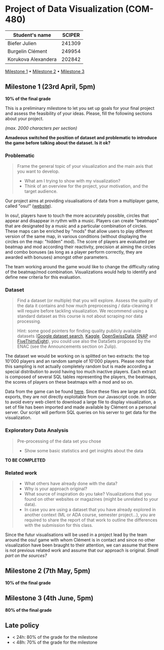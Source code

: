 # Project of Data Visualization (COM-480)

| Student's name | SCIPER |
| -------------- | ------ |
| Biefer Julien | 241309 |
| Burgelin Clément | 249954 |
| Korukova Alexandera | 202842 |

[Milestone 1](#milestone-1-23rd-april-5pm) • [Milestone 2](#milestone-2-7th-may-5pm) • [Milestone 3](#milestone-3-4th-june-5pm)

## Milestone 1 (23rd April, 5pm)

**10% of the final grade**

This is a preliminary milestone to let you set up goals for your final project and assess the feasibility of your ideas.
Please, fill the following sections about your project.

*(max. 2000 characters per section)*

__Amadeous switched the position of dataset and problematic to introduce the game before talking about the dataset. Is it ok?__

### Problematic

> Frame the general topic of your visualization and the main axis that you want to develop.
> - What am I trying to show with my visualization?
> - Think of an overview for the project, your motivation, and the target audience.

Our project aims at providing visualisations of data from a multiplayer game, called "osu!" ([website](https://osu.ppy.sh/home)).

In osu!, players have to touch the more accurately possible, circles that appear and disappear in rythm with a music. Players can create "beatmaps" that are designated by a music and a particular combination of circles. These maps can be enriched by "mods" that allow users to play different version of the same map, in various conditions (without displaying the circles on the map: "hidden" mod). The score of players are evaluated per beatmap and mod according their reactivity, precision at aiming the circles and combo bonuses (as long as a player perform correctly, they are awarded with bonuses) amongst other parameters.

The team working around the game would like to change the difficulty rating of the beatmap/mod combination. Visualizations would help to identify and define new criteria for this evaluation.

### Dataset

> Find a dataset (or multiple) that you will explore. Assess the quality of the data it contains and how much preprocessing / data-cleaning it will require before tackling visualization. We recommend using a standard dataset as this course is not about scraping nor data processing.
>
> Hint: some good pointers for finding quality publicly available datasets ([Google dataset search](https://datasetsearch.research.google.com/), [Kaggle](https://www.kaggle.com/datasets), [OpenSwissData](https://opendata.swiss/en/), [SNAP](https://snap.stanford.edu/data/) and [FiveThirtyEight](https://data.fivethirtyeight.com/)), you could use also the DataSets proposed by the ENAC (see the Announcements section on Zulip).

The dataset we would be working on is splitted on two extracts: the top 10'000 players and an random sample of 10'000 players. Please note that this sampling is not actually completely random but is made according a special distribution to avoid having too much inactive players. Each extract is composed of several SQL tables representing the players, the beatmaps, the scores of players on these beatmaps with a mod and so on.

Data from the game can be found [here](https://data.ppy.sh/). Since these files are large and SQL exports, they are not directly exploitable from our Javascript code. In order to avoid every web client to download a large file to display visualization, a set of file has been imported and made available by Clément on a personal server. Our script will perform SQL queries on his server to get data for the visualization.

### Exploratory Data Analysis

> Pre-processing of the data set you chose
> - Show some basic statistics and get insights about the data

__TO BE COMPLETED__

### Related work

> - What others have already done with the data?
> - Why is your approach original?
> - What source of inspiration do you take? Visualizations that you found on other websites or magazines (might be unrelated to your data).
> - In case you are using a dataset that you have already explored in another context (ML or ADA course, semester project...), you are required to share the report of that work to outline the differences with the submission for this class.

Since the futur visualisations will be used in a project lead by the team around the osu! game with whom Clément is in contact and since no other visualization have been braught to their attention, we can assume that there is not previous related work and assume that our approach is original. _Small part on the sources?_

## Milestone 2 (7th May, 5pm)

**10% of the final grade**


## Milestone 3 (4th June, 5pm)

**80% of the final grade**


## Late policy

- < 24h: 80% of the grade for the milestone
- < 48h: 70% of the grade for the milestone

